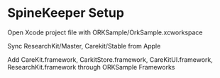 # SpineKeeper Setup

Open Xcode project file with ORKSample/OrkSample.xcworkspace

Sync ResearchKit/Master, Carekit/Stable from Apple 

Add CareKit.framework, CarkitStore.framework, CareKitUI.framework, ResearchKit.framework through ORKSample Frameworks



